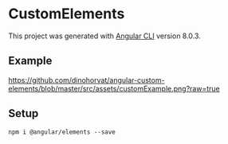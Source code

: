 # CustomElements

This project was generated with [Angular CLI](https://github.com/angular/angular-cli) version 8.0.3.
## Example
https://github.com/dinohorvat/angular-custom-elements/blob/master/src/assets/customExample.png?raw=true
## Setup

`npm i @angular/elements --save` 
